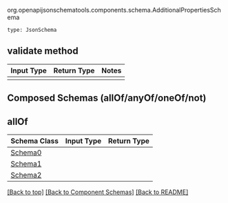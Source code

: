 org.openapijsonschematools.components.schema.AdditionalPropertiesSchema
```
type: JsonSchema
```

## validate method
Input Type | Return Type | Notes
------------ | ------------- | -------------
 |  |

## Composed Schemas (allOf/anyOf/oneOf/not)
## allOf
Schema Class | Input Type | Return Type
------------ | ---------- | -----------
[Schema0](#) |  | 
[Schema1](#) |  | 
[Schema2](#) |  | 




[[Back to top]](#top) [[Back to Component Schemas]](../../../README.md#Component-Schemas) [[Back to README]](../../../README.md)
